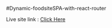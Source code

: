 #Dynamic-foodsiteSPA-with-react-router

Live site link : <a href="https://flamboyant-cray-ff6957.netlify.app/">Click Here</a>
